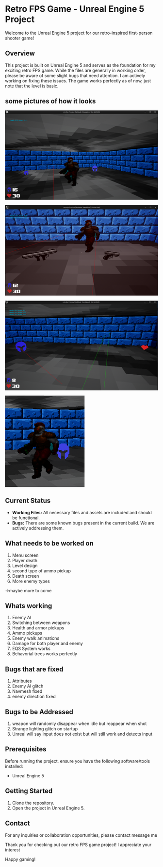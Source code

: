 # Retro FPS Game - Unreal Engine 5 Project

Welcome to the Unreal Engine 5 project for our retro-inspired first-person shooter game!

## Overview

This project is built on Unreal Engine 5 and serves as the foundation for my exciting retro FPS game. While the files are generally in working order, please be aware of some slight bugs that need attention. I am actively working on fixing these issues.
The game works perfectly as of now, just note that the level is basic. 

## some pictures of how it looks

![main game view](https://github.com/sjpjoshi/Retro-FPS/blob/main/pictures/main%20game%20view.png)

![weapon drops](https://github.com/sjpjoshi/Retro-FPS/blob/main/pictures/weapon%20drops.png)

![item drops](https://github.com/sjpjoshi/Retro-FPS/blob/main/pictures/item%20drops.png)

![enemy](https://github.com/sjpjoshi/Retro-FPS/blob/main/pictures/enemy.png)

## Current Status

- **Working Files:** All necessary files and assets are included and should be functional.
- **Bugs:** There are some known bugs present in the current build. We are actively addressing them.

## What needs to be worked on

1. Menu screen
2. Player death
3. Level design
4. second type of ammo pickup
5. Death screen
6. More enemy types

->maybe more to come 

## Whats working

1. Enemy AI
2. Switching between weapons
3. Health and armor pickups
4. Ammo pickups
5. Enemy walk animations
6. Damage for both player and enemy
7. EQS System works
8. Behavorial trees works perfectly

## Bugs that are fixed

1. Attributes
2. Enemy AI glitch
3. Navmesh fixed
4. enemy direction fixed

## Bugs to be Addressed

1. weapon will randomly disappear when idle but reappear when shot
2. Strange lighting glitch on startup
3. Unreal will say input does not exist but will still work and detects input

## Prerequisites

Before running the project, ensure you have the following software/tools installed:
- Unreal Engine 5

## Getting Started

1. Clone the repository.
2. Open the project in Unreal Engine 5.

## Contact

For any inquiries or collaboration opportunities, please contact message me

Thank you for checking out our retro FPS game project! I appreciate your interest

Happy gaming!
